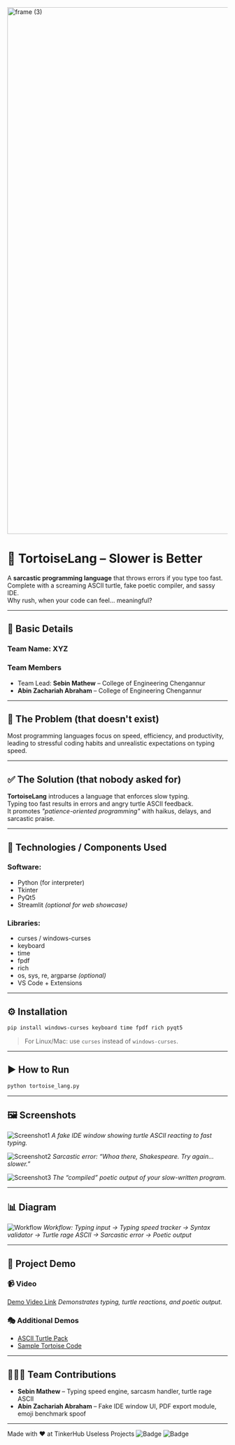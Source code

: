 <img width="3188" height="1202" alt="frame (3)" src="https://github.com/user-attachments/assets/517ad8e9-ad22-457d-9538-a9e62d137cd7" />

# 🐢 TortoiseLang – Slower is Better

A **sarcastic programming language** that throws errors if you type too fast.  
Complete with a screaming ASCII turtle, fake poetic compiler, and sassy IDE.  
Why rush, when your code can feel... meaningful?

---

## 🧠 Basic Details

### Team Name: XYZ

### Team Members
- Team Lead:  **Sebin Mathew** – College of Engineering Chengannur  
- **Abin Zachariah Abraham** – College of Engineering Chengannur

---

## 🚫 The Problem (that doesn't exist)

Most programming languages focus on speed, efficiency, and productivity,  
leading to stressful coding habits and unrealistic expectations on typing speed.

---

## ✅ The Solution (that nobody asked for)

**TortoiseLang** introduces a language that enforces slow typing.  
Typing too fast results in errors and angry turtle ASCII feedback.  
It promotes *"patience-oriented programming"* with haikus, delays, and sarcastic praise.

---

## 🔧 Technologies / Components Used

### Software:
- Python (for interpreter)
- Tkinter
- PyQt5
- Streamlit *(optional for web showcase)*

### Libraries:
- curses / windows-curses
- keyboard
- time
- fpdf
- rich
- os, sys, re, argparse *(optional)*
- VS Code + Extensions

---

## ⚙️ Installation

```bash
pip install windows-curses keyboard time fpdf rich pyqt5
````

> For Linux/Mac: use `curses` instead of `windows-curses`.

---

## ▶️ How to Run

```bash
python tortoise_lang.py
```

---

## 🖼️ Screenshots

![Screenshot1](screenshots/ide_window.png)
*A fake IDE window showing turtle ASCII reacting to fast typing.*

![Screenshot2](screenshots/error_message.png)
*Sarcastic error: “Whoa there, Shakespeare. Try again… slower.”*

![Screenshot3](screenshots/final_output.png)
*The “compiled” poetic output of your slow-written program.*

---

## 📊 Diagram

![Workflow](assets/workflow_diagram.png)
*Workflow: Typing input → Typing speed tracker → Syntax validator →
Turtle rage ASCII → Sarcastic error → Poetic output*

---

## 🎥 Project Demo

### 📹 Video

[Demo Video Link](https://example.com/demo-tortoise-lang)
*Demonstrates typing, turtle reactions, and poetic output.*

### 🎭 Additional Demos

* [ASCII Turtle Pack](https://example.com/ascii-turtles)
* [Sample Tortoise Code](https://example.com/sample.tortoise)

---

## 🧑‍🤝‍🧑 Team Contributions

* **Sebin Mathew** – Typing speed engine, sarcasm handler, turtle rage ASCII
* **Abin Zachariah Abraham** – Fake IDE window UI, PDF export module, emoji benchmark spoof

---

Made with ❤️ at TinkerHub Useless Projects
![Badge](https://img.shields.io/badge/TinkerHub-24-black)
![Badge](https://img.shields.io/badge/UselessProjects--25-25)
```
